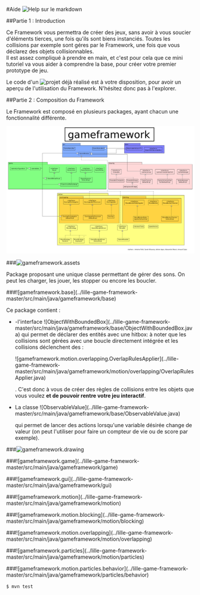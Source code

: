 #Aide
![Help sur le markdown](https://openclassrooms.com/courses/redigez-en-markdown)

##Partie 1 : Introduction

Ce Framework vous permettra de créer des jeux, sans avoir à vous soucier d'éléments tierces, une fois qu'ils sont biens instanciés. Toutes les collisions par exemple sont géres par le Framework, une fois que vous déclarez des objets collisionnables.
<br/>
Il est assez compliqué à prendre en main, et c'est pour cela que ce mini tutoriel va vous aider à comprendre la base, pour créer votre premier prototype de jeu.

Le code d'un ![projet déjà réalisé](https://github.com/arnaudcoj/l3s6_opendev_baladeva) est à votre disposition, pour avoir un aperçu de l'utilisation du Framework. N'hésitez donc pas à l'explorer.


##Partie 2 : Composition du Framework

Le Framework est composé en plusieurs packages, ayant chacun une fonctionnalité différente.


![Schéma du Framework](gameframework.png)

###![gameframework.assets](../lille-game-framework-master/src/main/java/gameframework/assets)

<p>
Package proposant une unique classe permettant de gérer des sons. On peut les charger, les jouer, les stopper ou encore les boucler.
</p>
###![gameframework.base](../lille-game-framework-master/src/main/java/gameframework/base)

<p>
Ce package contient : <ul><li>-l'interface
![ObjectWithBoundedBox](../lille-game-framework-master/src/main/java/gameframework/base/ObjectWithBoundedBox.java)
 qui permet de déclarer des entités avec une hitbox: à noter que les collisions sont gérées avec une boucle directement intégrée et les collisions déclenchent des  :</p>![gameframework.motion.overlapping.OverlapRulesApplier](../lille-game-framework-master/src/main/java/gameframework/motion/overlapping/OverlapRulesApplier.java)<p>. C'est donc à vous de créer des règles de collisions entre les objets que vous voulez <strong>et de pouvoir rentre  votre jeu interactif</strong>.
</li>
<li>La classe </inkp>![ObservableValue](../lille-game-framework-master/src/main/java/gameframework/base/ObservableValue.java)<p> qui permet de lancer des actions lorsqu'une variable désirée change de valeur (on peut l'utiliser pour faire un compteur de vie ou de score par exemple).
</li>
</ul>
</p>

###![gameframework.drawing](../lille-game-framework-master/src/main/java/gameframework/drawing)

<p>

</p>
###![gameframework.game](../lille-game-framework-master/src/main/java/gameframework/game)

<p>

</p>
###![gameframework.gui](../lille-game-framework-master/src/main/java/gameframework/gui)

<p>

</p>
###![gameframework.motion](../lille-game-framework-master/src/main/java/gameframework/motion)

<p>

</p>
###![gameframework.motion.blocking](../lille-game-framework-master/src/main/java/gameframework/motion/blocking)

<p>

</p>
###![gameframework.motion.overlapping](../lille-game-framework-master/src/main/java/gameframework/motion/overlapping)

<p>

</p>
###![gameframework.particles](../lille-game-framework-master/src/main/java/gameframework/motion/particles)

<p>

</p>
###![gameframework.motion.particles.behavior](../lille-game-framework-master/src/main/java/gameframework/particles/behavior)

<p>

</p>







```bash
$ mvn test
```
